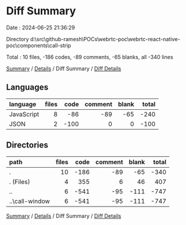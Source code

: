 # Diff Summary

Date : 2024-06-25 21:36:29

Directory d:\\src\\github-ramesh\\POCs\\webrtc-poc\\webrtc-react-native-poc\\components\\call-strip

Total : 10 files,  -186 codes, -89 comments, -65 blanks, all -340 lines

[Summary](results.md) / [Details](details.md) / Diff Summary / [Diff Details](diff-details.md)

## Languages
| language | files | code | comment | blank | total |
| :--- | ---: | ---: | ---: | ---: | ---: |
| JavaScript | 8 | -86 | -89 | -65 | -240 |
| JSON | 2 | -100 | 0 | 0 | -100 |

## Directories
| path | files | code | comment | blank | total |
| :--- | ---: | ---: | ---: | ---: | ---: |
| . | 10 | -186 | -89 | -65 | -340 |
| . (Files) | 4 | 355 | 6 | 46 | 407 |
| .. | 6 | -541 | -95 | -111 | -747 |
| ..\\call-window | 6 | -541 | -95 | -111 | -747 |

[Summary](results.md) / [Details](details.md) / Diff Summary / [Diff Details](diff-details.md)